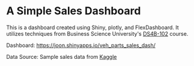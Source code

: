 # A Simple Sales Dashboard

This is a dashboard created using Shiny, plotly, and FlexDashboard. It utilizes techniques from Business Science University's [DS4B-102](https://www.business-science.io/university/2019/05/16/course-launch-shiny-web-application-level-1.html) course. 

Dashboard: https://joon.shinyapps.io/veh_parts_sales_dash/

Data Source: Sample sales data from [Kaggle](https://www.kaggle.com/kyanyoga/sample-sales-data "Kaggle")

